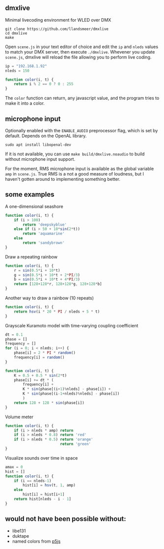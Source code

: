 ## dmxlive

Minimal livecoding environment for WLED over DMX

```
git clone https://github.com/llandsmeer/dmxlive
cd dmxlive
make
```

Open `scene.js` in your text editor of choice
and edit the `ip` and `nleds` values to match
your DMX server, then execute `./dmxlive`.
Whevener you update `scene.js`, dmxlive will
reload the file allowing you to perform live coding.

```javascript
ip = "192.168.1.92"
nleds = 150

function color(i, t) {
    return i % 2 == 0 ? 0 : 255
}
```

The `color` function can return, any javascript value, and the program tries to make it into a color.

## microphone input

Optionally enabled with the `ENABLE_AUDIO` preprocessor flag, which is set by default.
Depends on the OpenAL library.

```
sudo apt install libopenal-dev
```

If it is not available, you can use `make build/dmxlive.noaudio`
to build without microphone input support.

For the moment, RMS microphone input is available as the global variable `amp`
in `scene.js`. True RMS is a not a good measure of loudness, but I haven't gotten around
to implementing something better.

## some examples

A one-dimensional seashore

```javascript
function color(i, t) {
    if (i > 100)
        return 'deepskyblue'
    else if (i > 50 + 10*sin(2*t))
        return 'aquamarine'
    else
        return 'sandybrown'
}
```

Draw a repeating rainbow

```javascript
function color(i, t) {
    r = sin(0.5*i + 10*t)
    g = sin(0.5*i + 10*t + 2*PI/3)
    b = sin(0.5*i + 10*t + 4*PI/3)
    return [128+128*r, 128+128*g, 128+128*b]
}
```

Another way to draw a rainbow (10 repeats)

```javascript
function color(i, t) {
    return hsv(i * 20 * PI / nleds + 5 * t)
}
```

Grayscale Kuramoto model with time-varying coupling coefficient

```javascript
dt = 0.1
phase = []
frequency = []
for (i = 0; i < nleds; i++) {
    phase[i] = 2 * PI * random()
    frequency[i] = random()
}

function color(i, t) {
    K = 0.5 + 0.5 * sin(2*t)
    phase[i] += dt * (
        frequency[i] +
        K * sin(phase[(i+1)%nleds] - phase[i]) +
        K * sin(phase[(i-1+nleds)%nleds] - phase[i])
        )
    return 128 + 128 * sin(phase[i])
}
```

Volume meter

```javascript
function color(i, t) {
    if (i > nleds * amp) return
    if (i > nleds * 0.8) return 'red'
    if (i > nleds * 0.5) return 'orange'
                         return 'green'
}
```

Visualize sounds over time in space

```javascript
amax = 0
hist = []
function color(i, t) {
    if (i == nleds-1)
        hist[i] = hsv(t, 1, amp)
    else
        hist[i] = hist[i+1]
    return hist[nleds - i - 1]
}
```

## would not have been possible without:

 - libe131
 - duktape
 - named colors from [p5js](https://github.com/processing/p5.js/blob/v1.4.1/src/color/p5.Color.js#L14)
